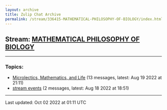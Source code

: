 ```yaml
---
layout: archive
title: Zulip Chat Archive
permalink: /stream/336415-MATHEMATICAL-PHILOSOPHY-OF-BIOLOGY/index.html
---
```


## Stream: [MATHEMATICAL PHILOSOPHY OF BIOLOGY](https://mattecapu.github.io/ct-zulip-archive/stream/336415-MATHEMATICAL-PHILOSOPHY-OF-BIOLOGY/index.html)
---

### Topics:

* [Microlectics, Mathematics, and Life](topic/topic_Microlectics.2C.20Mathematics.2C.20and.20Life.html) (13 messages, latest: Aug 19 2022 at 21:11)
* [stream events](topic/topic_stream.20events.html) (2 messages, latest: Aug 18 2022 at 18:51)

<hr><p>Last updated: Oct 02 2022 at 01:11 UTC</p>